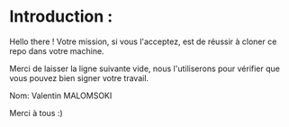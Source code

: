 # Introduction : 

Hello there ! Votre mission, si vous l'acceptez, est de réussir à cloner ce repo dans votre machine. 

Merci de laisser la ligne suivante vide, nous l'utiliserons pour vérifier que vous pouvez bien signer votre travail. 

Nom: Valentin MALOMSOKI

Merci à tous :)

